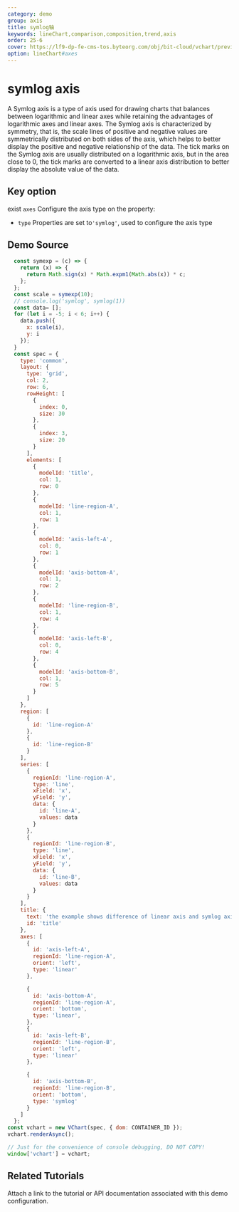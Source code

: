 ```yaml
---
category: demo
group: axis
title: symlog轴
keywords: lineChart,comparison,composition,trend,axis
order: 25-6
cover: https://lf9-dp-fe-cms-tos.byteorg.com/obj/bit-cloud/vchart/preview/axis/symlog-axis.png
option: lineChart#axes
---
```


# symlog axis

A Symlog axis is a type of axis used for drawing charts that balances between logarithmic and linear axes while retaining the advantages of logarithmic axes and linear axes.
The Symlog axis is characterized by symmetry, that is, the scale lines of positive and negative values ​​are symmetrically distributed on both sides of the axis, which helps to better display the positive and negative relationship of the data. The tick marks on the Symlog axis are usually distributed on a logarithmic axis, but in the area close to 0, the tick marks are converted to a linear axis distribution to better display the absolute value of the data.

## Key option

exist `axes` Configure the axis type on the property:

- `type` Properties are set to`'symlog'`, used to configure the axis type

## Demo Source

```javascript livedemo
  const symexp = (c) => {
    return (x) => {
      return Math.sign(x) * Math.expm1(Math.abs(x)) * c;
    };
  };
  const scale = symexp(10);
  // console.log('symlog', symlog(1))
  const data= [];
  for (let i = -5; i < 6; i++) {
    data.push({
      x: scale(i),
      y: i
    });
  }
  const spec = {
    type: 'common',
    layout: {
      type: 'grid',
      col: 2,
      row: 6,
      rowHeight: [
        {
          index: 0,
          size: 30
        },
        {
          index: 3,
          size: 20
        }
      ],
      elements: [
        {
          modelId: 'title',
          col: 1,
          row: 0
        },
        {
          modelId: 'line-region-A',
          col: 1,
          row: 1
        },
        {
          modelId: 'axis-left-A',
          col: 0,
          row: 1
        },
        {
          modelId: 'axis-bottom-A',
          col: 1,
          row: 2
        },
        {
          modelId: 'line-region-B',
          col: 1,
          row: 4
        },
        {
          modelId: 'axis-left-B',
          col: 0,
          row: 4
        },
        {
          modelId: 'axis-bottom-B',
          col: 1,
          row: 5
        }
      ]
    },
    region: [
      {
        id: 'line-region-A'
      },
      {
        id: 'line-region-B'
      }
    ],
    series: [
      {
        regionId: 'line-region-A',
        type: 'line',
        xField: 'x',
        yField: 'y',
        data: {
          id: 'line-A',
          values: data
        }
      },
      {
        regionId: 'line-region-B',
        type: 'line',
        xField: 'x',
        yField: 'y',
        data: {
          id: 'line-B',
          values: data
        }
      }
    ],
    title: {
      text: 'the example shows difference of linear axis and symlog axis',
      id: 'title'
    },
    axes: [
      {
        id: 'axis-left-A',
        regionId: 'line-region-A',
        orient: 'left',
        type: 'linear'
      },

      {
        id: 'axis-bottom-A',
        regionId: 'line-region-A',
        orient: 'bottom',
        type: 'linear',
      },
      {
        id: 'axis-left-B',
        regionId: 'line-region-B',
        orient: 'left',
        type: 'linear'
      },

      {
        id: 'axis-bottom-B',
        regionId: 'line-region-B',
        orient: 'bottom',
        type: 'symlog'
      }
    ]
  };
const vchart = new VChart(spec, { dom: CONTAINER_ID });
vchart.renderAsync();

// Just for the convenience of console debugging, DO NOT COPY!
window['vchart'] = vchart;
```

## Related Tutorials

Attach a link to the tutorial or API documentation associated with this demo configuration.
